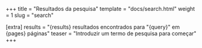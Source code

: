 +++
title = "Resultados da pesquisa"
template = "docs/search.html"
weight = 1
slug = "search"

[extra]
results = "{results} resultados encontrados para \"{query}\" em {pages} páginas"
teaser = "Introduzir um termo de pesquisa para começar"
+++
